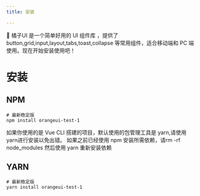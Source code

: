 ```yaml
---
title: 安装

---
```

:orange: 橘子UI 是一个简单好用的 UI 组件库  ，提供了 button,grid,input,layout,tabs,toast,collapse 等常用组件，适合移动端和 PC 端使用。现在开始安装使用吧！

# 安装

## NPM

```shell script
# 最新稳定版
npm install orangeui-test-1
```
如果你使用的是 Vue CLI 搭建的项目，默认使用的包管理工具是 yarn,请使用yarn进行安装以免出错。
如果之前已经使用 npm 安装所需依赖，请rm -rf node_modules 然后使用 yarn 重新安装依赖

## YARN

```shell script
# 最新稳定版
yarn install orangeui-test-1
```

